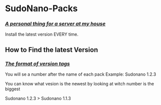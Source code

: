 # SudoNano-Packs
### ***<ins>A personal thing for a server at my house</ins>***

Install the latest version EVERY time.

## How to Find the latest Version
### ***<ins>The format of version tags</ins>***

You will se a number after the name of each pack
Example: Sudonano 1.2.3

You can know what vesion is the newest by looking at witch number is the biggest

Sudonano 1.2.3 > Sudonano 1.1.3
